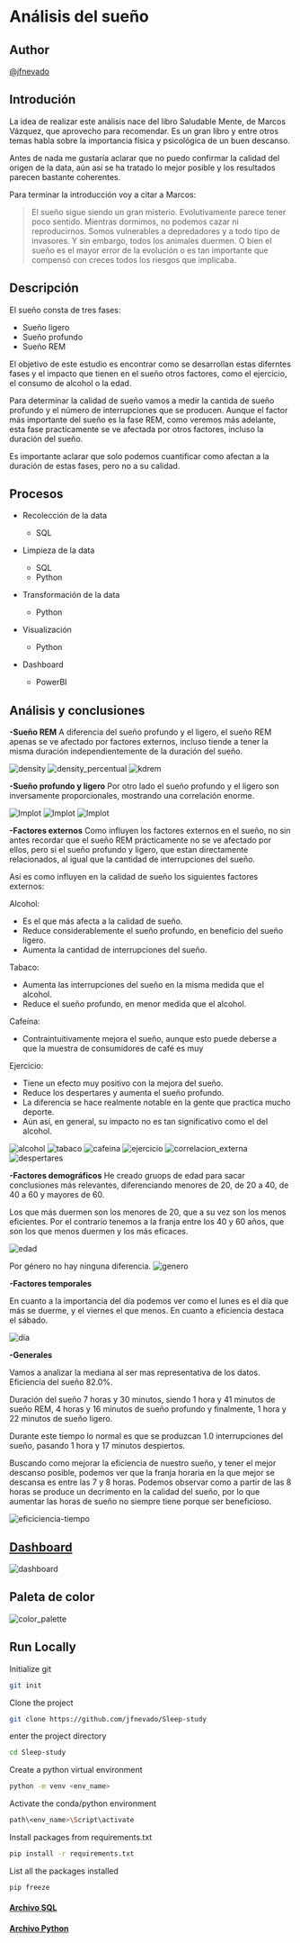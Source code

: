 # Análisis del sueño

## Author
[@jfnevado](https://github.com/jfnevado)

## Introdución 

La idea de realizar este análisis nace del libro Saludable Mente, de Marcos Vázquez, que aprovecho para recomendar. Es un gran libro y entre otros temas habla sobre la importancia física y psicológica de un buen descanso.

Antes de nada me gustaría aclarar que no puedo confirmar la calidad del origen de la data, aún así se ha tratado lo mejor posible y los resultados parecen bastante coherentes.

Para terminar la introducción voy a citar a Marcos:
> El sueño sigue siendo un gran misterio. Evolutivamente parece tener poco sentido. Mientras dormimos, no podemos cazar ni reproducirnos. Somos vulnerables a depredadores y a todo tipo de invasores. Y sin embargo, todos los animales duermen. O bien el sueño es el mayor error de la evolución o es tan importante que compensó con creces todos los riesgos que implicaba.

## Descripción

El sueño consta de tres fases:
- Sueño ligero
- Sueño profundo
- Sueño REM

El objetivo de este estudio es encontrar como se desarrollan estas diferntes fases y el impacto que tienen en el sueño otros factores, como el ejercicio, el consumo de alcohol o la edad.

Para determinar la calidad de sueño vamos a medir la cantida de sueño profundo y el número de interrupciones que se producen. Aunque el factor más importante del sueño es la fase REM, como veremos más adelante, esta fase practicamente se ve afectada por otros factores, incluso la duración del sueño.

Es importante aclarar que solo podemos cuantificar como afectan a la duración de estas fases, pero no a su calidad.

## Procesos

- Recolección de la data
  - SQL

- Limpieza de la data
  - SQL
  - Python
  
- Transformación de la data
  - Python
  
- Visualización
  - Python

- Dashboard
  - PowerBI

## Análisis y conclusiones

**-Sueño REM**
A diferencia del sueño profundo y el ligero, el sueño REM apenas se ve afectado por factores externos, incluso tiende a tener la misma duración independientemente de la duración del sueño.

![density](https://github.com/jfnevado/Sleep-study/blob/master/plots/density_plot_sleep_metrics.png)
![density_percentual](https://github.com/jfnevado/Sleep-study/blob/master/plots/density_plot_sleep_percentual.png)
![kdrem](https://github.com/jfnevado/Sleep-study/blob/master/plots/kderem.png)

**-Sueño profundo y ligero**
Por otro lado el sueño profundo y el ligero son inversamente proporcionales, mostrando una correlación enorme.

![lmplot](https://github.com/jfnevado/Sleep-study/blob/master/plots/lmplot1.png)
![lmplot](https://github.com/jfnevado/Sleep-study/blob/master/plots/lmplot2.png)
![lmplot](https://github.com/jfnevado/Sleep-study/blob/master/plots/lmplot3.png)

**-Factores externos**
Como influyen los factores externos en el sueño, no sin antes recordar que el sueño REM prácticamente no se ve afectado por ellos, pero si el sueño profundo y ligero, que estan directamente relacionados, al igual que la cantidad de interrupciones del sueño.

Así es como influyen en la calidad de sueño los siguientes factores externos:

Alcohol:
 - Es el que más afecta a la calidad de sueño.
 - Reduce considerablemente el sueño profundo, en beneficio del sueño ligero.
 - Aumenta la cantidad de interrupciones del sueño.

Tabaco:
 - Aumenta las interrupciones del sueño en la misma medida que el alcohol.
 - Reduce el sueño profundo, en menor medida que el alcohol.


Cafeína:
 - Contraintuitivamente mejora el sueño, aunque esto puede deberse a que la muestra de consumidores de café es muy 

Ejercicio:
 - Tiene un efecto muy positivo con la mejora del sueño.
 - Reduce los despertares y aumenta el sueño profundo.
 - La diferencia se hace realmente notable en la gente que practica mucho deporte.
 - Aún así, en general, su impacto no es tan significativo como el del alcohol.

![alcohol](https://github.com/jfnevado/Sleep-study/blob/master/plots/alcohol.png)
![tabaco](https://github.com/jfnevado/Sleep-study/blob/master/plots/smoking.png)
![cafeina](https://github.com/jfnevado/Sleep-study/blob/master/plots/caffeine.png)
![ejercicio](https://github.com/jfnevado/Sleep-study/blob/master/plots/exercise.png)
![correlacion_externa](https://github.com/jfnevado/Sleep-study/blob/master/plots/externalcorrelation.png)
![despertares](https://github.com/jfnevado/Sleep-study/blob/master/plots/awakenings_external.png)

**-Factores demográficos**
He creado gruops de edad para sacar conclusiones más relevantes, diferenciando menores de 20, de 20 a 40, de 40 a 60 y mayores de 60.

Los que más duermen son los menores de 20, que a su vez son los menos eficientes. Por el contrario tenemos a la franja entre los 40 y 60 años, que son los que menos duermen y los más eficaces.

![edad](https://github.com/jfnevado/Sleep-study/blob/master/plots/age.png)

Por género no hay ninguna diferencia.
![genero](https://github.com/jfnevado/Sleep-study/blob/master/plots/gender.png)

**-Factores temporales**

En cuanto a la importancia del día podemos ver como el lunes es el día que más se duerme, y el viernes el que menos. En cuanto a eficiencia destaca el sábado.

![día](https://github.com/jfnevado/Sleep-study/blob/master/plots/day.png)

**-Generales**

Vamos a analizar la mediana al ser mas representativa de los datos.
Eficiencia del sueño 82.0%.

Duración del sueño 7 horas y 30 minutos, siendo 1 hora y 41 minutos de sueño REM,
4 horas y 16 minutos de sueño profundo y finalmente, 1 hora y 22 minutos de sueño ligero.
 
Durante este tiempo lo normal es que se produzcan 1.0 interrupciones del sueño, pasando
1 hora y 17 minutos despiertos.

Buscando como mejorar la eficiencia de nuestro sueño, y tener el mejor descanso posible, podemos ver que la franja horaria en la que mejor se descansa es entre las 7 y 8 horas. Podemos observar como a partir de las 8 horas se produce un decrimento en la calidad del sueño, por lo que aumentar las horas de sueño no siempre tiene porque ser beneficioso. 

![eficiciencia-tiempo](https://github.com/jfnevado/Sleep-study/blob/master/plots/kdesleep.png)


## [Dashboard](https://github.com/jfnevado/Sleep-study/blob/master/dashboard/dashboard.pdf)
![dashboard](https://github.com/jfnevado/Sleep-study/blob/master/dashboard/dashboard.png)

## Paleta de color
![color_palette](https://github.com/jfnevado/Sleep-study/blob/master/dashboard/colorpalette.png)

## Run Locally
Initialize git

```bash
git init
```


Clone the project

```bash
git clone https://github.com/jfnevado/Sleep-study
```

enter the project directory

```bash
cd Sleep-study
```

Create a python virtual environment 

```bash
python -m venv <env_name>
```

Activate the conda/python environment

```bash
path\<env_name>\Script\activate
```

Install packages from requirements.txt

```bash
pip install -r requirements.txt
```

List all the packages installed

```bash
pip freeze
```


#### [Archivo SQL](https://github.com/jfnevado/Sleep-study/blob/master/Sleep_querys.sql)
#### [Archivo Python](https://github.com/jfnevado/Sleep-study/blob/master/main.ipynb)